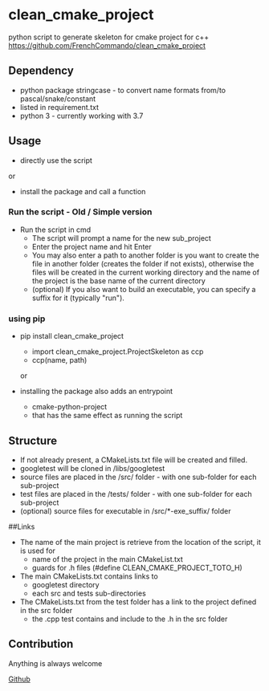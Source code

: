 # clean_cmake_project
python script to generate skeleton for cmake project for c++
https://github.com/FrenchCommando/clean_cmake_project

## Dependency
- python package stringcase - to convert name formats from/to pascal/snake/constant
- listed in requirement.txt
- python 3 - currently working with 3.7

## Usage
- directly use the script

or
- install the package and call a function
### Run the script - Old / Simple version
- Run the script in cmd
  - The script will prompt a name for the new sub_project
  - Enter the project name and hit Enter
  - You may also enter a path to another folder is you want to create the file in another folder
  (creates the folder if not exists), otherwise the files will be created in the current working directory and the name of the project is the base name of the current directory
  - (optional) If you also want to build an executable, you can specify a suffix for it (typically "run").

### using pip
- pip install clean_cmake_project
  - import clean_cmake_project.ProjectSkeleton as ccp
  - ccp(name, path)
  
  or
- installing the package also adds an entrypoint
  - cmake-python-project
  - that has the same effect as running the script

## Structure
- If not already present, a CMakeLists.txt file will be created and filled.
- googletest will be cloned in /libs/googletest
- source files are placed in the /src/ folder - with one sub-folder for each sub-project
- test files are placed in the /tests/ folder - with one sub-folder for each sub-project
- (optional) source files for executable in /src/*-exe_suffix/ folder

##Links
- The name of the main project is retrieve from the location of the script, it is used for
  - name of the project in the main CMakeList.txt
  - guards for .h files (#define CLEAN_CMAKE_PROJECT_TOTO_H)
- The main CMakeLists.txt contains links to
  - googletest directory
  - each src and tests sub-directories
- The CMakeLists.txt from the test folder has a link to the project defined in the src folder
  - the .cpp test contains and include to the .h in the src folder

## Contribution
Anything is always welcome


[Github](https://github.com/FrenchCommando/clean_cmake_project)